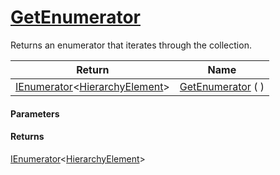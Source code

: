 # [GetEnumerator](./HierarchyElement--GetEnumerator.md)

Returns an enumerator that iterates through the collection.

| Return | Name | 
| --- | --- | 
| [IEnumerator](https://docs.microsoft.com/en-us/dotnet/api/System.Collections.Generic.IEnumerator-1)\<[HierarchyElement](./../HierarchyElement.md)> | [GetEnumerator](./HierarchyElement--GetEnumerator.md) (  ) | 


#### Parameters

#### Returns
[IEnumerator](https://docs.microsoft.com/en-us/dotnet/api/System.Collections.Generic.IEnumerator-1)\<[HierarchyElement](./../HierarchyElement.md)><br>
